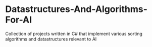 # Datastructures-And-Algorithms-For-AI
Collection of projects written in C# that implement various sorting algorithms and datastructures relevant to AI
